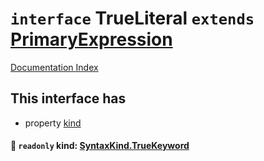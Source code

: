 # `interface` TrueLiteral `extends` [PrimaryExpression](../interface.PrimaryExpression/README.md)

[Documentation Index](../README.md)

## This interface has

- property [kind](#-readonly-kind-syntaxkindtruekeyword)


#### 📄 `readonly` kind: [SyntaxKind.TrueKeyword](../enum.SyntaxKind/README.md#truekeyword--112)



